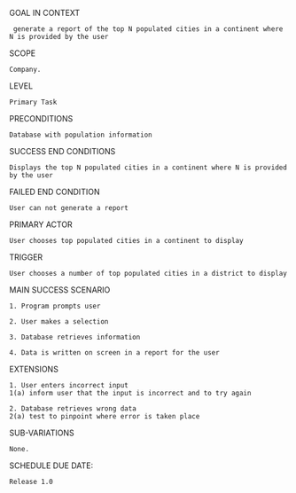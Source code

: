 GOAL IN CONTEXT
	 
	 generate a report of the top N populated cities in a continent where N is provided by the user

SCOPE

	Company.

LEVEL

	Primary Task

PRECONDITIONS

	Database with population information

SUCCESS END CONDITIONS

	Displays the top N populated cities in a continent where N is provided by the user

FAILED END CONDITION

	User can not generate a report

PRIMARY ACTOR

	User chooses top populated cities in a continent to display

TRIGGER

	User chooses a number of top populated cities in a district to display

MAIN SUCCESS SCENARIO

	1. Program prompts user

	2. User makes a selection

	3. Database retrieves information

	4. Data is written on screen in a report for the user

EXTENSIONS

	1. User enters incorrect input
	1(a) inform user that the input is incorrect and to try again

	2. Database retrieves wrong data
	2(a) test to pinpoint where error is taken place

SUB-VARIATIONS

	None.

SCHEDULE DUE DATE:

	Release 1.0